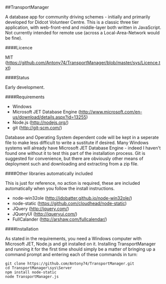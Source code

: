 ##TransportManager

A database app for community driving schemes - initially and primarily developed for Didcot Volunteer Centre.
This is a classic three tier application, with web-front-end and middle-layer both
written in JavaScript.  Not currently intended for remote use (across a
Local-Area-Network would be fine).


####Licence

MIT (https://github.com/Antony74/TransportManager/blob/master/sys/Licence.txt)


####Status

Early development.


####Requirements

* Windows
* Microsoft JET Database Engine (http://www.microsoft.com/en-us/download/details.aspx?id=13255)
* Node.js (http://nodejs.org/)
* git (http://git-scm.com/)

Database and Operating System dependent code will be kept in a seperate file to make less
difficult to write a sustitute if desired.  Many Windows systems will already have
Microsoft JET Database Engine - indeed I haven't found one without it to test this part
of the installation process.  Git is suggested for convenience, but there
are obviously other means of deployment such and downloading and extracting from a zip file.


####Other libraries automatically included

This is just for reference, no action is required, these are included automatically when you follow the install instructions.

* node-win32ole (http://idobatter.github.io/node-win32ole/)
* node-static (https://github.com/cloudhead/node-static)
* JQuery (http://jquery.com/)
* JQueryUI (http://jqueryui.com/)
* FullCalander (http://arshaw.com/fullcalendar/)


####Installation

As stated in the requirements, you need a Windows computer with Microsoft JET, Node.js and git installed on it.
Installing TransportManager and running it for the first time should simply be a matter of bringing up a
command prompt and entering each of these commands in turn:

    git clone https://github.com/Antony74/TransportManager.git
    cd TransportManager\sys\Server
    npm install node-static
    node TransportManager.js

    
